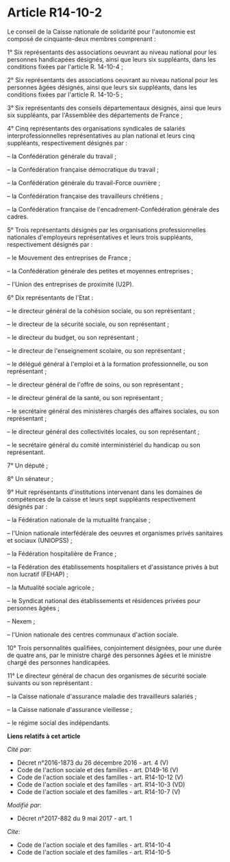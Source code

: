 # Article R14-10-2

Le conseil de la Caisse nationale de solidarité pour l'autonomie est composé de cinquante-deux membres comprenant :

1° Six représentants des associations oeuvrant au niveau national pour les personnes handicapées désignés, ainsi que leurs
six suppléants, dans les conditions fixées par l'article R. 14-10-4 ;

2° Six représentants des associations oeuvrant au niveau national pour les personnes âgées désignés, ainsi que leurs six
suppléants, dans les conditions fixées par l'article R. 14-10-5 ;

3° Six représentants des conseils départementaux désignés, ainsi que leurs six suppléants, par l'Assemblée des départements
de France ;

4° Cinq représentants des organisations syndicales de salariés interprofessionnelles représentatives au plan national et
leurs cinq suppléants, respectivement désignés par :

– la Confédération générale du travail ;

– la Confédération française démocratique du travail ;

– la Confédération générale du travail-Force ouvrière ;

– la Confédération française des travailleurs chrétiens ;

– la Confédération française de l'encadrement-Confédération générale des cadres.

5° Trois représentants désignés par les organisations professionnelles nationales d'employeurs représentatives et leurs trois
suppléants, respectivement désignés par :

– le Mouvement des entreprises de France ;

– la Confédération générale des petites et moyennes entreprises ;

– l'Union des entreprises de proximité (U2P).

6° Dix représentants de l'Etat :

– le directeur général de la cohésion sociale, ou son représentant ;

– le directeur de la sécurité sociale, ou son représentant ;

– le directeur du budget, ou son représentant ;

– le directeur de l'enseignement scolaire, ou son représentant ;

– le délégué général à l'emploi et à la formation professionnelle, ou son représentant ;

– le directeur général de l'offre de soins, ou son représentant ;

– le directeur général de la santé, ou son représentant ;

– le secrétaire général des ministères chargés des affaires sociales, ou son représentant ;

– le directeur général des collectivités locales, ou son représentant ;

– le secrétaire général du comité interministériel du handicap ou son représentant.

7° Un député ;

8° Un sénateur ;

9° Huit représentants d'institutions intervenant dans les domaines de compétences de la caisse et leurs sept suppléants
respectivement désignés par :

– la Fédération nationale de la mutualité française ;

– l'Union nationale interfédérale des oeuvres et organismes privés sanitaires et sociaux (UNIOPSS) ;

– la Fédération hospitalière de France ;

– la Fédération des établissements hospitaliers et d'assistance privés à but non lucratif (FEHAP) ;

– la Mutualité sociale agricole ;

– le Syndicat national des établissements et résidences privées pour personnes âgées ;

– Nexem ;

– l'Union nationale des centres communaux d'action sociale.

10° Trois personnalités qualifiées, conjointement désignées, pour une durée de quatre ans, par le ministre chargé des
personnes âgées et le ministre chargé des personnes handicapées.

11° Le directeur général de chacun des organismes de sécurité sociale suivants ou son représentant :

– la Caisse nationale d'assurance maladie des travailleurs salariés ;

– la Caisse nationale d'assurance vieillesse ;

– le régime social des indépendants.

**Liens relatifs à cet article**

_Cité par_:

  - Décret n°2016-1873 du 26 décembre 2016 - art. 4 (V)
  - Code de l'action sociale et des familles - art. D149-16 (V)
  - Code de l'action sociale et des familles - art. R14-10-12 (V)
  - Code de l'action sociale et des familles - art. R14-10-3 (VD)
  - Code de l'action sociale et des familles - art. R14-10-7 (V)

_Modifié par_:

  - Décret n°2017-882 du 9 mai 2017 - art. 1

_Cite_:

  - Code de l'action sociale et des familles - art. R14-10-4
  - Code de l'action sociale et des familles - art. R14-10-5
